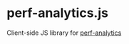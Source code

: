 # perf-analytics.js
Client-side JS library for [perf-analytics](https://github.com/OnurCem/perf-analytics)
